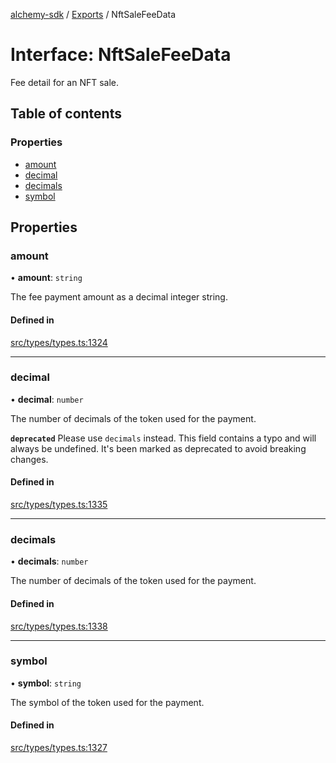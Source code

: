 [alchemy-sdk](../README.md) / [Exports](../modules.md) / NftSaleFeeData

# Interface: NftSaleFeeData

Fee detail for an NFT sale.

## Table of contents

### Properties

- [amount](NftSaleFeeData.md#amount)
- [decimal](NftSaleFeeData.md#decimal)
- [decimals](NftSaleFeeData.md#decimals)
- [symbol](NftSaleFeeData.md#symbol)

## Properties

### amount

• **amount**: `string`

The fee payment amount as a decimal integer string.

#### Defined in

[src/types/types.ts:1324](https://github.com/alchemyplatform/alchemy-sdk-js/blob/4483414/src/types/types.ts#L1324)

___

### decimal

• **decimal**: `number`

The number of decimals of the token used for the payment.

**`deprecated`** Please use `decimals` instead. This field contains a typo
and will always be undefined. It's been marked as deprecated to avoid
breaking changes.

#### Defined in

[src/types/types.ts:1335](https://github.com/alchemyplatform/alchemy-sdk-js/blob/4483414/src/types/types.ts#L1335)

___

### decimals

• **decimals**: `number`

The number of decimals of the token used for the payment.

#### Defined in

[src/types/types.ts:1338](https://github.com/alchemyplatform/alchemy-sdk-js/blob/4483414/src/types/types.ts#L1338)

___

### symbol

• **symbol**: `string`

The symbol of the token used for the payment.

#### Defined in

[src/types/types.ts:1327](https://github.com/alchemyplatform/alchemy-sdk-js/blob/4483414/src/types/types.ts#L1327)
